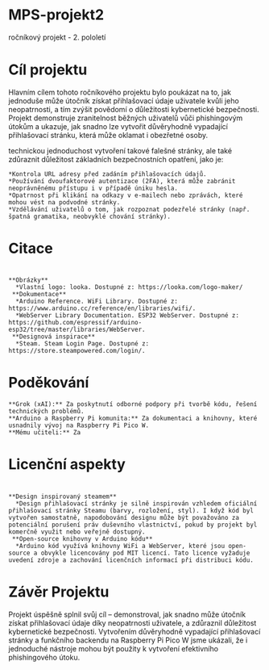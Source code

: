 # MPS-projekt2
ročníkový projekt - 2. pololetí

# Cíl projektu
  Hlavním cílem tohoto ročníkového projektu bylo poukázat na to, jak jednoduše může útočník získat přihlašovací údaje uživatele kvůli jeho neopatrnosti, a tím zvýšit povědomí o důležitosti kybernetické bezpečnosti. Projekt demonstruje zranitelnost běžných uživatelů vůči        phishingovým útokům a ukazuje, jak snadno lze vytvořit důvěryhodně vypadající přihlašovací stránku, která může oklamat i obezřetné osoby.

  technickou jednoduchost vytvoření takové falešné stránky, ale také zdůraznit důležitost základních bezpečnostních opatření, jako je:

    *Kontrola URL adresy před zadáním přihlašovacích údajů.
    *Používání dvoufaktorové autentizace (2FA), která může zabránit neoprávněnému přístupu i v případě úniku hesla.
    *Opatrnost při klikání na odkazy v e-mailech nebo zprávách, které mohou vést na podvodné stránky.
    *Vzdělávání uživatelů o tom, jak rozpoznat podezřelé stránky (např. špatná gramatika, neobvyklé chování stránky).

# Citace
  #
    **Obrázky**
      *Vlastní logo: looka. Dostupné z: https://looka.com/logo-maker/
     **Dokumentace**
      *Arduino Reference. WiFi Library. Dostupné z: https://www.arduino.cc/reference/en/libraries/wifi/.
      *WebServer Library Documentation. ESP32 WebServer. Dostupné z: https://github.com/espressif/arduino-esp32/tree/master/libraries/WebServer.
     **Designová inspirace**
      *Steam. Steam Login Page. Dostupné z: https://store.steampowered.com/login/.
# Poděkování
    **Grok (xAI):** Za poskytnutí odborné podpory při tvorbě kódu, řešení technických problémů.
    **Arduino a Raspberry Pi komunita:** Za dokumentaci a knihovny, které usnadnily vývoj na Raspberry Pi Pico W.
    **Mému učiteli:** Za 

# Licenční aspekty
  #
    **Design inspirovaný steamem**
      *Design přihlašovací stránky je silně inspirován vzhledem oficiální přihlašovací stránky Steamu (barvy, rozložení, styl). I když kód byl vytvořen samostatně, napodobování designu může být považováno za potenciální porušení práv duševního vlastnictví, pokud by projekt byl komerčně využit nebo veřejně dostupný.
     **Open-source knihovny v Arduino kódu**
      *Arduino kód využívá knihovny WiFi a WebServer, které jsou open-source a obvykle licencovány pod MIT licencí. Tato licence vyžaduje uvedení zdroje a zachování licenčních informací při distribuci kódu.
# Závěr Projektu 
  Projekt úspěšně splnil svůj cíl – demonstroval, jak snadno může útočník získat přihlašovací údaje díky neopatrnosti uživatele, a zdůraznil důležitost kybernetické bezpečnosti. Vytvořením důvěryhodně vypadající přihlašovací stránky a funkčního backendu na Raspberry Pi Pico    W jsme ukázali, že i jednoduché nástroje mohou být použity k vytvoření efektivního phishingového útoku.
